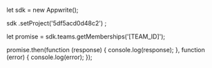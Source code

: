 let sdk = new Appwrite();

sdk
    .setProject('5df5acd0d48c2')
;

let promise = sdk.teams.getMemberships('[TEAM_ID]');

promise.then(function (response) {
    console.log(response);
}, function (error) {
    console.log(error);
});